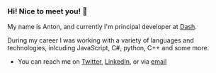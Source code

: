 ### Hi! Nice to meet you! 👋

My name is Anton, and currently I'm principal developer at <a href="https://dash.org" target="_blank">Dash</a>.

During my career I was working with a variety of languages and technologies, inlcuding JavaScript, C#, python, C++ and some more.

- You can reach me on [Twitter](https://twitter.com/antouhou), [LinkedIn](https://www.linkedin.com/in/anton-suprunchuk-787286103/), or via [email](mailto:anton.suprunchuk@gmail.com)

<!--
**antouhou/antouhou** is a ✨ _special_ ✨ repository because its `README.md` (this file) appears on your GitHub profile.

Here are some ideas to get you started:

- 🔭 I’m currently working on ...
- 🌱 I’m currently learning ...
- 👯 I’m looking to collaborate on ...
- 🤔 I’m looking for help with ...
- 💬 Ask me about ...
- 📫 How to reach me: ...
- 😄 Pronouns: ...
- ⚡ Fun fact: ...
-->
